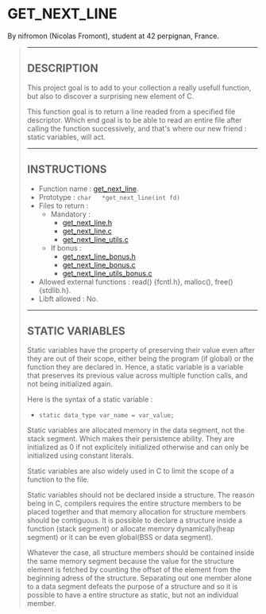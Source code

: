 
# GET_NEXT_LINE

By nifromon (Nicolas Fromont), student at 42 perpignan, France.
> ---
>
> ## DESCRIPTION
>
> This project goal is to add to your collection a really usefull function, but also to discover a surprising new element of C.
>
> This function goal is to return a line readed from a specified file descriptor. Which end goal is to be able to read an entire file after calling the function successively, and that's where our new friend : static variables, will act.
>
> ---
>
> ## INSTRUCTIONS
>
> - Function name : [get_next_line](get_next_line/get_next_line.c).
> - Prototype : `char   *get_next_line(int fd)`
> - Files to return :
>   - Mandatory :
>     - [get_next_line.h](get_next_line/get_next_line.h)
>     - [get_next_line.c](get_next_line/get_next_line.c)
>     - [get_next_line_utils.c](get_next_line/get_next_line_utils.c)
>   - If bonus :
>     - [get_next_line_bonus.h](get_next_line/get_next_line_bonus.h)
>     - [get_next_line_bonus.c](get_next_line/get_next_line_bonus.c)
>     - [get_next_line_utils_bonus.c](get_next_line/get_next_line_utils_bonus.c)
> - Allowed external functions : read() {fcntl.h}, malloc(), free() {stdlib.h}.
> - Libft allowed : No.
>
> ---
>
> ## STATIC VARIABLES
>
> Static variables have the property of preserving their value even after they are out of their scope, either being the program (if global) or the function they are declared in. Hence, a static variable is a variable that preserves its previous value across multiple function calls, and not being initialized again.
>
> Here is the syntax of a static variable :
>
> - `static data_type var_name = var_value;`
>
> Static variables are allocated memory in the data segment, not the stack segment. Which makes their persistence ability. They are initialized as 0 if not explicitely initialized otherwise and can only be initialized using constant literals.
>
> Static variables are also widely used in C to limit the scope of a function to the file.
>
> Static variables should not be declared inside a structure. The reason being in C, compilers requires the entire structure members to be placed together and that memory allocation for structure members should be contiguous. It is possible to declare a structure inside a function (stack segment) or allocate memory dynamically(heap segment) or it can be even global(BSS or data segment).
>
> Whatever the case, all structure members should be contained inside the same memory segment because the value for the structure element is fetched by counting the offset of the element from the beginning adress of the structure. Separating out one member alone to a data segment defeats the purpose of a structure and so it is possible to have a entire structure as static, but not an individual member.
>
>
